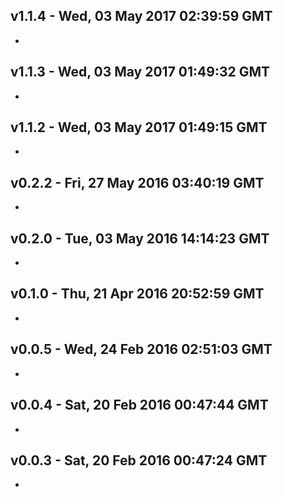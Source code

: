 v1.1.4 - Wed, 03 May 2017 02:39:59 GMT
--------------------------------------

- 


v1.1.3 - Wed, 03 May 2017 01:49:32 GMT
--------------------------------------

- 


v1.1.2 - Wed, 03 May 2017 01:49:15 GMT
--------------------------------------

- 


v0.2.2 - Fri, 27 May 2016 03:40:19 GMT
--------------------------------------

- 


v0.2.0 - Tue, 03 May 2016 14:14:23 GMT
--------------------------------------

- 


v0.1.0 - Thu, 21 Apr 2016 20:52:59 GMT
--------------------------------------

- 


v0.0.5 - Wed, 24 Feb 2016 02:51:03 GMT
--------------------------------------

- 


v0.0.4 - Sat, 20 Feb 2016 00:47:44 GMT
--------------------------------------

- 


v0.0.3 - Sat, 20 Feb 2016 00:47:24 GMT
--------------------------------------

- 


